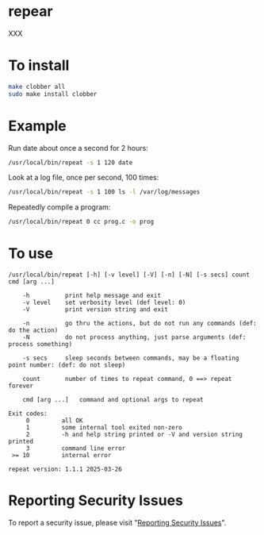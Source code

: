 # repear

XXX


# To install

```sh
make clobber all
sudo make install clobber
```


# Example

Run date about once a second for 2 hours:

```sh
/usr/local/bin/repeat -s 1 120 date
```

Look at a log file, once per second, 100 times:

```sh
/usr/local/bin/repeat -s 1 100 ls -l /var/log/messages
```

Repeatedly compile a program:

```sh
/usr/local/bin/repeat 0 cc prog.c -o prog
```


# To use

```
/usr/local/bin/repeat [-h] [-v level] [-V] [-n] [-N] [-s secs] count cmd [arg ...]

    -h          print help message and exit
    -v level    set verbosity level (def level: 0)
    -V          print version string and exit

    -n          go thru the actions, but do not run any commands (def: do the action)
    -N          do not process anything, just parse arguments (def: process something)

    -s secs     sleep seconds between commands, may be a floating point number: (def: do not sleep)

    count	    number of times to repeat command, 0 ==> repeat forever

    cmd [arg ...]   command and optional args to repeat

Exit codes:
     0         all OK
     1         some internal tool exited non-zero
     2         -h and help string printed or -V and version string printed
     3         command line error
 >= 10         internal error

repeat version: 1.1.1 2025-03-26
```


# Reporting Security Issues

To report a security issue, please visit "[Reporting Security Issues](https://github.com/lcn2/repeat/security/policy)".
